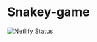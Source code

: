 # Snakey-game

[![Netlify Status](https://api.netlify.com/api/v1/badges/147eec12-6ea1-4cd8-83f4-bf64b19a493c/deploy-status)](https://app.netlify.com/sites/snakeypro/deploys)
